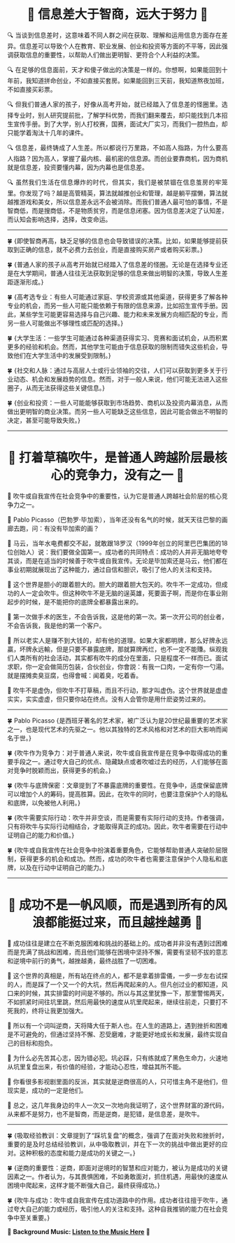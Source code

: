 <div align="center">

# 🌟 **信息差大于智商，远大于努力** 🌟

</div>

<div align="justify">

🔍 当谈到信息差时，这意味着不同人群之间在获取、理解和运用信息方面存在差异。信息差可以导致个人在教育、职业发展、创业和投资等方面的不平等，因此强调获取信息的重要性，以帮助人们做出更明智、更符合个人利益的决策。

🔍 在足够的信息面前，天才和傻子做出的决策是一样的。你想啊，如果能回到十年前，我知道拼命创业，不如直接买套房。如果能回到三天前，我知道熬夜加班，不如直接买彩票。

🔍 但我们普通人家的孩子，好像从高考开始，就已经踏入了信息差的怪圈里。选择专业时，别人研究提前批，了解学科优势，而我们翻来覆去，却只能找到几本招生宣传手册。到了大学，别人打校赛，国赛，面试大厂实习，而我们一腔热血，却只能学着淘汰十几年的课件。

🔍 信息差，最终铸成了人生差。所以都说行万里路，不如高人指路，为什么要高人指路？因为高人，掌握了最内核、最机密的信息源。而创业要靠商机，因为商机就是信息差，投资要懂内幕，因为内幕也是信息差。

🔍 虽然我们生活在信息爆炸的时代，但其实，我们是被禁锢在信息茧房的牢笼里。你发现了吗？越是高管精英，算法就越推创业和管理，越是躺平摆懒，算法就越推游戏和美女，所以信息差永远不会被消除。而我们普通人最可怕的事情，不是智商低，而是搜商低，不是物质贫穷，而是信息闭塞。因为信息差决定了认知差，而认知会影响选择，选择，改变命运。

---

🍀 {即使智商再高，缺乏足够的信息也会导致错误的决策。比如，如果能够提前获取到正确的信息，就不必费力去创业，而是直接购买房产或者购买彩票。}

🍀 {普通人家的孩子从高考开始就已经踏入了信息差的怪圈。无论是在选择专业还是在大学期间，普通人往往无法获取到足够的信息来做出明智的决策，导致人生差距逐渐形成。}

🍀 {高考选专业：有些人可能通过家庭、学校资源或其他渠道，获得更多了解各种专业的机会，而另一些人可能只能依赖于有限的信息来源，比如招生宣传手册。因此，某些学生可能更容易选择与自己兴趣、能力和未来发展方向相匹配的专业，而另一些人可能做出不够理性或匹配的选择。}

🍀 {大学生活：一些学生可能通过各种渠道获得实习、竞赛和面试机会，从而积累更多的经验和机会。然而，其他学生可能由于信息获取的限制而错失这些机会，导致他们在大学生活中的发展受到限制。}

🍀 {社交和人脉：通过与高层人士或行业领袖的交往，人们可以获取到更多关于行业动态、机会和发展趋势的信息。然而，对于一般人来说，他们可能无法进入这些圈子，从而无法获得这些关键信息。}

🍀 {创业和投资：一些人可能能够获取到市场趋势、商机以及投资内幕消息，从而做出更明智的商业决策。而另一些人可能缺乏这些信息，因此可能会做出不明智的决定，甚至可能导致失败。}

---

</div>

<div align="center">

# 🎨 **打着草稿吹牛，是普通人跨越阶层最核心的竞争力，没有之一** 🎨

</div>

<div align="justify">

🌟 吹牛或自我宣传在社会竞争中的重要性，认为它是普通人跨越社会阶层的核心竞争力之一。

🌟 Pablo Picasso（巴勃罗·毕加索），当年还没有名气的时候，就天天往巴黎的画廊去跑，问：有没有毕加索的画？

🌟 马云，当年水电费都交不起，就敢跟18罗汉（1999年创立的阿里巴巴集团的18位创始人）说：我们要做全国第一。成功者的共同特点：成功的人并非无脑地夸夸其谈，而是在适当的时候善于吹牛或自我宣传。无论是毕加索还是马云，他们都在事业初期就展现出了这种能力，通过自信和胆识，吸引了他人的关注和支持。

🌟 这个世界是胆小的跟着胆大的。胆大的跟着胆大包天的。吹牛不一定成功，但成功的人一定会吹牛。但这种吹牛不是无脑的逞英雄，死要面子啊，而是你在事业刚起步的时候，是不能把你的底牌全都暴露出来的。

🌟 第一次做手术的医生，不会告诉我，这是他的第一次。第一次开公司的创业者，不会告诉我，我是他的第一个客户。

🌟 所以老实人是赚不到大钱的，却有他的道理。如果大家都明牌，那么好牌永远贏，坏牌永远輸，但是只要不暴露底牌，那就算牌再烂，也不一定不能賺。纵观我们人类所有的社会活动，其实都有吹牛的成分在里面，只是程度不一样而已。面试求职，你一定会做简历包装，合伙创业，你會説：有我一口肉，一定有你一勺湯。就是摆摊卖臭豆腐，也得會喊：闻着臭，吃着香。

🌟 吹牛不是虚伪，但吹牛不打草稿，而且不行动，那才叫虚伪。这个世界就是虚虚实实，实实虚虚，但只要你站在终点。没有人会管你是用什麽姿势过来的。

---

🍀 Pablo Picasso {是西班牙著名的艺术家，被广泛认为是20世纪最重要的艺术家之一，也是现代艺术的先驱之一。他以其独特的艺术风格和对艺术的巨大影响而闻名于世。}

🍀 {吹牛作为竞争力：对于普通人来说，吹牛或自我宣传是在竞争中取得成功的重要手段之一。通过夸大自己的优点、隐藏缺点或者吹嘘过去的经历，人们能够在面对竞争时脱颖而出，获得更多的机会。}

🍀 {吹牛与底牌保密：文章提到了不暴露底牌的重要性。在竞争中，适度保留底牌可以增加个人的筹码，提高胜算。因此，在吹牛的同时，也要注意保护个人的隐私和底牌，以免被他人利用。}

🍀 {吹牛需要实际行动：吹牛并非空谈，而是需要有实际行动的支持。作者强调，只有将吹牛与实际行动相结合，才能取得真正的成功。因此，吹牛者需要在行动中证明自己的能力和价值。}

🍀 {吹牛或自我宣传在社会竞争中扮演着重要角色，它能够帮助普通人突破阶层限制，获得更多的机会和成功。然而，成功的吹牛者也需要注意保护个人隐私和底牌，以及在行动中证明自己的能力。}

---

</div>

<div align="center">

# 🎵 **成功不是一帆风顺，而是遇到所有的风浪都能挺过来，而且越挫越勇** 🎵

</div>

<div align="justify">

🌟 成功往往是建立在不断克服困难和挑战的基础上的。成功者并非没有遇到过困难而是充满了挑战和困难，而且他们能够在困境中坚持不懈，需要有坚韧不拔的意志和逆境中前行的勇气，越挫越勇，最终战胜了一切困难。

🌟 这个世界的真相是，所有站在终点的人，都不是拿着排雷儀，一步一步左右试探的人，而是踩了一个又一个的大坑，然后再爬起来的人。但凡创过业的都知道，风口来的时候，其实排雷的时间是不够的。所以与其这里犹豫一下，那里警惕两天，不如抓紧时间往坑里跳，然后用最快的速度从坑里爬起来，继续往前走，只要打不死我的，终将让我更加强大。

🌟 所以有一个词叫逆商，天将降大任于斯人也。在人生的道路上，遇到挫折和困难是不可避免的，但通过坚持不懈、忍受磨难，才能更好地成长和发展，最终实现自己的目标和抱负。

🌟 为什么必先苦其心志，因为错必犯。坑必踩，只有练就成了黑色生命力，火速地从坑里复盘出来，有价值的经验，才能动心忍性，增益其所不能。

🌟 你看很多影视剧里面的反派，其实就是逆商很高的人，只可惜主角不是他们，但现实是，成功的一定是他们。

🌟 总之，这几年我身边的牛人一次又一次地向我证明了，这个世界财富的源代码，从来都不是努力，也不是智商，而是逆商，是犯错，是信息差，是吹牛。

---

🍀 {吸取经验教训：文章提到了“踩坑复盘”的概念，强调了在面对失败和挫折时，重要的是及时总结经验教训，从中吸取教训，并在下一次的挑战中做出更好的应对。这种积极的态度和能力是成功的关键之一。}

🍀 {逆商的重要性：逆商，即面对逆境时的智慧和应对能力，被认为是成功的关键因素之一。作者认为，与其畏惧困难，不如勇敢面对，抓住机遇，用最快的速度从困境中爬起来，这样才能不断强大自己，最终获得成功。}

🍀 {吹牛与成功：吹牛或自我宣传在成功道路中的作用。成功者往往擅于吹牛，通过夸大自己的能力或经历，吸引他人的关注和支持。这种自我推销的能力在社会竞争中至关重要。}

</div>

🎵 **Background Music: [Listen to the Music Here](https://www.youtube.com/watch?v=TsNmvRuiNBg)** 🎵

